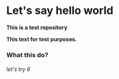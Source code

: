# Let's say hello world

****This is a test repository****

**This text for test purposes.**

### What this do?

###### let's try  6 #
